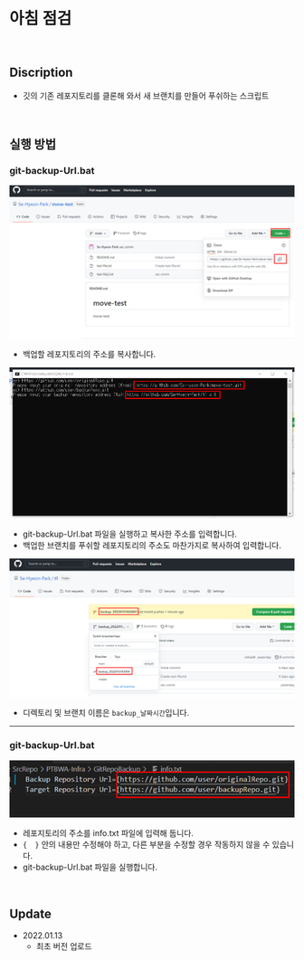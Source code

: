 # 아침 점검 
<br/>

## Discription
- 깃의 기존 레포지토리를 클론해 와서 새 브랜치를 만들어 푸쉬하는 스크립트


<br/>


## 실행 방법

### git-backup-Url.bat
![01-1.png](./readme_img/01-1.png) 
- 백업할 레포지토리의 주소를 복사합니다.

![01-2.png](./readme_img/01-2.png) 
- git-backup-Url.bat 파일을 실행하고 복사한 주소를 입력합니다.
- 백업한 브랜치를 푸쉬할 레포지토리의 주소도 마찬가지로 복사하여 입력합니다.

![01-3.png](./readme_img/01-3.png) 
- 디렉토리 및 브랜치 이름은 `backup_날짜시간`입니다.

_______________________________________________

### git-backup-Url.bat
![02-1.png](./readme_img/02-1.png) 
- 레포지토리의 주소를 info.txt 파일에 입력해 둡니다.
- `{  }` 안의 내용만 수정해야 하고, 다른 부분을 수정할 경우 작동하지 않을 수 있습니다.
- git-backup-Url.bat 파일을 실행합니다.


<br/>


## Update
- 2022.01.13
    - 최초 버전 업로드


<br/>



